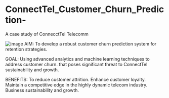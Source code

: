 # ConnectTel_Customer_Churn_Prediction-

A case study of ConnecctTel Telecomm

![image](https://daxg39y63pxwu.cloudfront.net/images/blog/churn-models/Customer_Churn_Prediction_Models_in_Machine_Learning.png)
AIM: 
To develop a robust customer churn prediction system for retention strategies.

GOAL: 
Using advanced analytics and machine learning techniques to address customer churn. 
that poses significant threat to ConnectTel sustainability and growth.

BENEFITS:
To reduce customer attrition.
Enhance customer loyalty.
Maintain a competitive edge in the highly dynamic telecom industry.
Business sustainability and growth.
